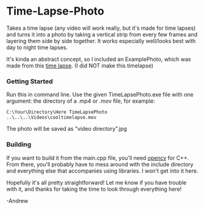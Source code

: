 # Time-Lapse-Photo

Takes a time lapse (any video will work really, but it's made for time lapses) and turns it into a photo by taking a vertical strip from every few frames and layering them side by side together. It works especially well/looks best with day to night time lapses. 

It's kinda an abstract concept, so I included an ExamplePhoto, which was made from this [time lapse](https://www.videvo.net/video/day-to-night-time-lapse-lake-and-stars/2619/). (I did NOT make this timelapse)

### Getting Started

Run this in command line. Use the given TimeLapsePhoto.exe file with one argument: the directory of a .mp4 or .mov file, for example:
```
C:\Your\Directory\Here TimeLapsePhoto ..\..\..\Videos\cooltimelapse.mov
```
The photo will be saved as "video directory".jpg

### Building

If you want to build it from the main.cpp file, you'll need [opencv](https://opencv.org/releases.html) for C++. From there, you'll probably have to mess around with the include directory and everything else that accompanies using libraries. I won't get into it here. 



Hopefully it's all pretty straightforward! Let me know if you have trouble with it, and thanks for taking the time to look through everything here!

-Andrew
